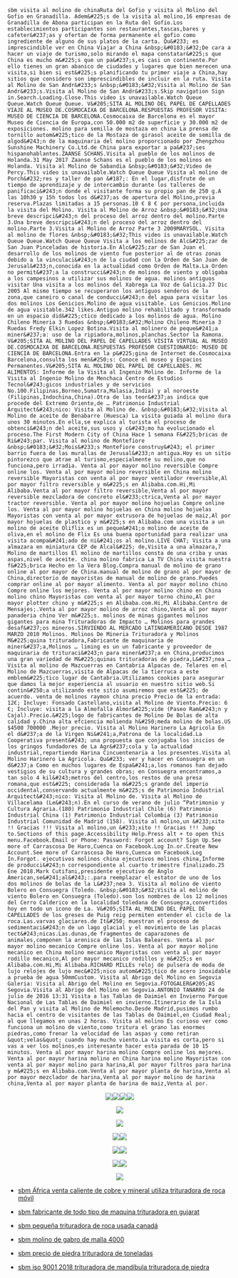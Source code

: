 
```
sbm visita al molino de chinaRuta del Gofio y visita al Molino del Gofio en Granadilla. Adem&#225;s de la visita al molino,16 empresas de Granadilla de Abona participan en la Ruta del Gofio.Los establecimientos participantes son restaurantes,tascas,bares y cafeter&#237;as y ofertan de forma permanente el gofio como ingrediente de alguno de sus platos de la carta. Qu&#233; es imprescindible ver en China Viajar a China &nbsp;&#0183;&#32;De cara a hacer un viaje de turismo,solo mirando el mapa constatar&#225;s que China es mucho m&#225;s que un pa&#237;s,es casi un continente.Por ello tienes un gran abanico de ciudades y lugares que bien merecen una visita,si bien si est&#225;s planificando tu primer viaje a China,hay sitios que considero son imprescindibles de incluir en la ruta. Visita al Molino de San Andr&#233;s &nbsp;&#0183;&#32;Visita al Molino de San Andr&#233;s.Visita al Molino de San Andr&#233;s.Skip navigation Sign in.Search.Loading.Close.This video is unavailable.Watch Queue Queue.Watch Queue Queue. V&#205;SITA AL MOLINO DEL PAPEL DE CAPELLADES VIAJE AL MUSEO DE.COSMOCAIXA DE BARCELONA.RESPUESTAS PROFESOR VISITA: MUSEO DE CIENCIA DE BARCELONA.Cosmocaixa de Barcelona es el mayor Museo de Ciencia de Europa,con 50.000 m2 de superficie y 30.000 m2 de exposiciones. molino para semilla de mostaza en china La prensa de tornillo autom&#225;tico de la Mostaza de girasol aceite de semilla de algod&#243;n de la maquinaria del molino proporcionado por Zhengzhou Sunshine Machinery Co.Ltd.de China para exportar a pa&#237;ses hispanohablantes.ZAANSE SCHANS.Visita al pueblo de los molinos de Holanda.31 May 2017 Zaanse Schans es el pueblo de los molinos en Holanda. Visita al Molino de Sabandia &nbsp;&#0183;&#32;Video de Percy.This video is unavailable.Watch Queue Queue Visita al molino de Porch&#232;res y taller de pan &#187;: En el lugar,disfrute de un tiempo de aprendizaje y de intercambio durante los talleres de panificaci&#243;n donde el visitante forma su propio pan de 250 g.A las 10h30 y 15h todos los d&#237;as de apertura del Molino,previa reserva.Plazas limitadas a 15 personas.10 € 8 € por persona,incluida la visita del Molino. Visita al Molino de Arroz &nbsp;&#0183;&#32;Una breve descripci&#243;n del proceso del arroz dentro del molino.Parte 3.Una breve descripci&#243;n del proceso del arroz dentro del molino.Parte 3.Visita al Molino de Arroz Parte 3 2009MARYSOL. Visita al molino de flores &nbsp;&#0183;&#32;This video is unavailable.Watch Queue Queue.Watch Queue Queue Visita a los molinos de Alc&#225;zar de San Juan Pinceladas de historia.En Alc&#225;zar de San Juan el desarrollo de los molinos de viento fue posterior al de otras zonas debido a la vinculaci&#243;n de la ciudad con la Orden de San Juan de Jerusal&#233;n,conocida en la actualidad como Orden de Malta.La Orden no permit&#237;a la construcci&#243;n de molinos de viento y obligaba a los campesinos a utilizar sus molinos de agua. molinos antiguos visitar Una visita a los molinos del Xabrega La Voz de Galicia.27 Dic 2005 Al mismo tiempo se recuperaron los antiguos senderos de la zona,que caneiro o canal de conducci&#243;n del agua para visitar los dos molinos Los Genicios.Molino de agua visitable. Los Genicios.Molino de agua visitable.342 likes.Antiguo molino rehabilitado y transformado en un espacio did&#225;ctico dedicado a los molinos de agua. Molino Chileno Mineria 3 Ruedas &nbsp;&#0183;&#32;Molino Chileno Mineria 3 Ruedas Fredy Elkin Lopez Botina.Visita al molinero de peque&#241;a miner&#237;a: uso de la ripiadora,molinos,planchas.Sector la Ramona. V&#205;SITA AL MOLINO DEL PAPEL DE CAPELLADES VISITA VIRTUAL AL MUSEO DE.COSMOCAIXA DE BARCELONA.RESPUESTAS PROFESOR CUESTIONARIO: MUSEO DE CIENCIA DE BARCELONA.Entra en la p&#225;gina de Internet de.Cosmocaixa Barcelona,consulta los men&#250;s: Conoce el museo y Espacios Permanentes.V&#205;SITA AL MOLINO DEL PAPEL DE CAPELLADES. MC ALIMENTOS: Informe de la Visita al Ingenio Molino de. Informe de la Visita al Ingenio Molino de Menchaca Centro de Estudios Tecnol&#243;gicos industriales y de servicios No.100.Filipinas,Borneo,Sumatra,Malasia,India) y al noroeste (Filipinas,Indochina,China).Otra de las teor&#237;as indica que procede del Extremo Oriente,de … Patrimonio Industrial Arquitect&#243;nico: Visita al Molino de. &nbsp;&#0183;&#32;Visita al Molino de aceite de Benabarre (Huesca) La visita guiada al molino dura unos 30 minutos.En ella,se explica al turista el proceso de obtenci&#243;n del aceite,sus usos y c&#243;mo ha evolucionado el proceso.The First Modern City of China Hace 1 semana F&#225;bricas de Ri&#243;par. Visita al molino de Montefiore &nbsp;&#0183;&#32;Mois&#233;s Montefiore construy&#243; el primer barrio fuera de las murallas de Jerusal&#233;n antigua.Hoy es un sitio pintorezco que atrae al turismo,especialmente su molino,que no funciona,pero irradia. Venta al por mayor molino reversible Compre online los. Venta al por mayor molino reversible en China molino reversible Mayoristas con venta al por mayor ventilador reversible,Al por mayor filtro reversible y m&#225;s en Alibaba.com.Hi,Mi Alibaba.Venta al por mayor filtro reversible,Venta al por mayor reversible mezcladora de concreto el&#233;ctrica,Venta al por mayor tractor reversible. Venta al por mayor molino hojuelas Compre online los. Venta al por mayor molino hojuelas en China molino hojuelas Mayoristas con venta al por mayor extrusora de hojuelas de maiz,Al por mayor hojuelas de plastico y m&#225;s en Alibaba.com una visita a un molino de aceite Oliflix es un peque&#241;o molino de aceite de oliva,en el molino de Flix Es una buena oportunidad para realizar una visita acompa&#241;ado de ni&#241;os al molino.LIVE CHAT; Visita a una almazara en miniatura CEP de Alcal&#225; de,Visita a una almazara,7 Molino de martillos El molino de martillos consta de una criba y unas aspas,nivel de aceite. china molino fabrica La TV China visita nuestra f&#225;brica Hecho en la Vera Blog.Compra manual de molino de grano online al por mayor de China.manual de molino de grano al por mayor de China,directorio de mayoristas de manual de molino de grano.Puedes comprar online al por mayor alimento. Venta al por mayor molino chino Compre online los mejores. Venta al por mayor molino chino en China molino chino Mayoristas con venta al por mayor torno chino,Al por mayor plotter chino y m&#225;s en Alibaba.com.Hi,Mi Alibaba.Centro de Mensajes;.Venta al por mayor molino de arroz chino,Venta al por mayor panaderia chino Ver m&#225;s. molinos de minas gigantes molinos gigantes para mina Trituradoras de Impacto … Molinos para grandes desaf&#237;os mineros.SIRVIENDO AL MERCADO LATINOAMERICANO DESDE 1987 MARZO 2010 Molinos. Molinos De Mineria Trituradora y Molinos M&#225;quina trituradora,Fabricante de maquinaria de miner&#237;a,Molinos … liming es un un fabricante y proveedor de maquinaria de trituraci&#243;n para miner&#237;a en China,producimos una gran variedad de M&#225;quinas trituradoras de piedra,L&#237;nea … Visita al molino de Mazcuerras en Cantabria Alpacas de. Telares en el Molino de Mazcuerras,visita de Alpacas de la tierruca a este emblem&#225;tico lugar de Cantabria.Utilizamos cookies para asegurar que damos la mejor experiencia al usuario en nuestro sitio web.Si contin&#250;a utilizando este sitio asumiremos que est&#225; de acuerdo. venta de molinos raymon china precio Precio de la entrada: 12€; Incluye: Fonsado Castellano,visita al Molino de Viento.Precio: 6 €; Incluye: visita a la Almofalla Almor&#225;vide (Paseo Ram&#243;n y Cajal).Precio.&#225;logo de fabricantes de Molino De Bolas de alta calidad y.China alta efciencia molienda h&#250;meda molino de bolas.US $4500 700000 .Mejor precio. Visita al Molino Harinero La Agricola En el d&#237;a de la Virgen Ni&#241;a,Patrona de la localidad.La Cooperativa present&#243; una propuesta que conjugaba los inicios de los gringos fundadores de La Agr&#237;cola y la actualidad industrial,repartiendo Harina Cincuentenaria a los presentes.Visita al Molino Harinero La Agricola. Qu&#233; ver y hacer en Consuegra en un d&#237;a Como en muchos lugares de Espa&#241;a,los romanos han dejado vestigios de su cultura y grandes obras; en Consuegra encontramos,a tan solo 4 kil&#243;metros del centro,los restos de una presa romana,que est&#225; considerada la m&#225;s grande del imperio occidental,conservando actualmente m&#225;s de Patrimonio Industrial Arquitect&#243;nico: Visita al Molino de. Visita al Molino de Villacelama (Le&#243;n).En el curso de verano de julio “Patrimonio y Cultura Agraria.(180) Patrimonio Industrial Chile (6) Patrimonio Industrial China (1) Patrimonio Industrial Colombia (3) Patrimonio Industrial Comunidad de Madrid (158). Visita al molino,un &#233;xito !! Gracias !!! Visita al molino,un &#233;xito !! Gracias !!! Jump to.Sections of this page.Accessibility Help.Press alt + to open this menu.Facebook.Email or Phone: Password: Forgot account? Sign Up.See more of Carrascosa De Haro,Cuenca on Facebook.Log In.or.Create New Account.See more of Carrascosa De Haro,Cuenca on Facebook.Log In.Forgot. ejecutivos molinos china ejecutivos molinos china,Informe de producci&#243;n correspondiente al cuarto trimestre finalizado.25 Ene 2018.Mark Cutifani,presidente ejecutivo de Anglo American,se&#241;al&#243;:.para reemplazar el estator de uno de los dos molinos de bolas de la L&#237;nea 3. Visita al molino de viento Bolero en Consuegra (Toledo. &nbsp;&#0183;&#32;Visita al molino de viento Bolero en Consuegra (Toledo).son los nombres de los 12 molinos del Cerro Calderico en la localidad toledana de Consuegra,convertidos hoy en todo un icono de La. V&#205;SITA AL MOLINO DEL PAPEL DE CAPELLADES de los greses de Puig reig permiten entender el ciclo de la roca.Las.varvas glaciares.de It&#250; muestran el proceso de sedimentaci&#243;n de un lago glacial y el movimiento de las placas tect&#243;nicas.Las.dunas,de fragmentos de caparazones de animales,componen la arenisca de las Islas Baleares. Venta al por mayor molino mecanico Compre online los. Venta al por mayor molino mecanico en China molino mecanico Mayoristas con venta al por mayor rodillo mecanico,Al por mayor mecanico rodillos y m&#225;s en Alibaba.com.Hi,Mi Alibaba.RICHARD MILLEs reloj de pulsera de moda de lujo relojes de lujo mec&#225;nico autom&#225;tico de acero inoxidable a prueba de agua 50mmCustom. Visita al Abrigo del Molino en Segovia Galeria: Visita al Abrigo del Molino en Segovia.FOTOGALER&#205;AS Segovia.Visita al Abrigo del Molino en Segovia.ANTONIO TANARRO 24 de julio de 2016 13:31 Visita a las Tablas de Daimiel en Invierno Parque Nacional de Las Tablas de Daimiel en invierno.Itinerario de la Isla del Pan y visita al Molino de Molemocho.Desde Madrid,pusimos rumbo hacia el centro de visitantes de las Tablas de Daimiel,en Ciudad Real; al que llegamos en unas 2 horas. Visita al molino Es curioso ver como funciona un molino de viento,como tritura el grano las enormes piedras,como frenar la velocidad de las aspas y como retiran &quot;velas&quot; cuando hay mucho viento.La visita es corta,pero si vas a ver los molinos,es interesante hacer esta parada de 10 15 minutos. Venta al por mayor harina molino Compre online los mejores. Venta al por mayor harina molino en China harina molino Mayoristas con venta al por mayor molino para harina,Al por mayor filtros para harina y m&#225;s en Alibaba.com.Venta al por mayor planta de harina,Venta al por mayor mezclador de harina,Venta al por mayor molino de harina china,Venta al por mayor planta de harina de maiz,Venta al por. 
```

<div align="center">

<a href="https://es-mill.shibang-china.com/github&k=sbm+visita+al+molino+de+china"><img src="https://static.shibang-china.com/es/mill/index.jpg"></a><a href="https://es-mill.shibang-china.com/materials.htmlgithub&k=sbm+visita+al+molino+de+china"><img src="https://static.shibang-china.com/es/mill/materials.jpg"></a><a href="https://es-mill.shibang-china.com/about.htmlgithub&k=sbm+visita+al+molino+de+china"><img src="https://static.shibang-china.com/es/mill/about.jpg"></a><a href="https://es-mill.shibang-china.com/contact.htmlgithub&k=sbm+visita+al+molino+de+china"><img src="https://static.shibang-china.com/es/mill/contact.jpg"></a>

<a href="https://es-mill.shibang-china.com/github&k=sbm+visita+al+molino+de+china"><img src="https://static.shibang-china.com/es/mill/banner.jpg"></a>

<a href="https://swt.shibang-china.com/github&k=sbm+visita+al+molino+de+china"><img src="https://static.shibang-china.com/es/mill/chat.jpg"></a>

<a href="https://es-mill.shibang-china.com/products/vertical-roller-mill.htmlgithub&k=sbm+visita+al+molino+de+china"><img src="https://static.shibang-china.com/es/mill/vertical.jpg"></a><a href="https://es-mill.shibang-china.com/products/raymond-mill.htmlgithub&k=sbm+visita+al+molino+de+china"><img src="https://static.shibang-china.com/es/mill/raymond.jpg"></a>

<a href="https://es-mill.shibang-china.com/products/ultrafine-grinding-mill.htmlgithub&k=sbm+visita+al+molino+de+china"><img src="https://static.shibang-china.com/es/mill/ultrafine.jpg"></a><a href="https://es-mill.shibang-china.com/products/trapezium-grinding-mill.htmlgithub&k=sbm+visita+al+molino+de+china"><img src="https://static.shibang-china.com/es/mill/trapezium.jpg"></a>

<a href="https://es-mill.shibang-china.com/products/ball-mill.htmlgithub&k=sbm+visita+al+molino+de+china"><img src="https://static.shibang-china.com/es/mill/ball.jpg"></a><a href="https://es-mill.shibang-china.com/products/hammer-mill.htmlgithub&k=sbm+visita+al+molino+de+china"><img src="https://static.shibang-china.com/es/mill/hammer.jpg"></a>

<a href="https://swt.shibang-china.com/github&k=sbm+visita+al+molino+de+china"><img src="https://static.shibang-china.com/es/mill/case.jpg"></a>

</div>


* [sbm África venta caliente de cobre y mineral utiliza trituradora de roca móvil](sbm%20%C3%81frica%20venta%20caliente%20de%20cobre%20y%20mineral%20utiliza%20trituradora%20de%20roca%20m%C3%B3vil.md)

* [sbm fabricante de todo tipo de maquina trituradora en gujarat](sbm%20fabricante%20de%20todo%20tipo%20de%20maquina%20trituradora%20en%20gujarat.md)

* [sbm pequeña trituradora de roca usada canadá](sbm%20peque%C3%B1a%20trituradora%20de%20roca%20usada%20canad%C3%A1.md)

* [sbm molino de gabro de malla 4000](sbm%20molino%20de%20gabro%20de%20malla%204000.md)

* [sbm precio de piedra trituradora de toneladas](sbm%20precio%20de%20piedra%20trituradora%20de%20toneladas.md)

* [sbm iso 9001 2018 trituradora de mandíbula trituradora de piedra](sbm%20iso%209001%202018%20trituradora%20de%20mand%C3%ADbula%20trituradora%20de%20piedra.md)
